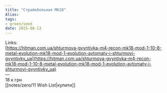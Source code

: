 ```yaml
---
title: "Страйкбольная MK18"
Alias: 
tags:
- green/seed
date: 2025-08-13
---
```

Links:  
[https://hitman.com.ua/shturmova-gvyntivka-m4-recon-mk18-mod-1-10-8-metal-evolution-mk18-mod-1-evolution-avtomaty-i-shturmovi-gvyntivky_ua](https://hitman.com.ua/shturmova-gvyntivka-m4-recon-mk18-mod-1-10-8-metal-evolution-mk18-mod-1-evolution-avtomaty-i-shturmovi-gvyntivky_ua)  
—  
18 к грн  
[[notes/zero/11 Wish List|купити]]

